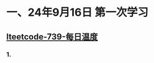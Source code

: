 # 一、24年9月16日 第一次学习
## [lteetcode-739-每日温度](https://leetcode.cn/problems/daily-temperatures/description/)

### 1.



